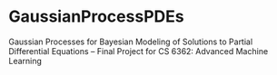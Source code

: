 # GaussianProcessPDEs

Gaussian Processes for Bayesian Modeling of Solutions to Partial Differential Equations – Final Project for CS 6362: Advanced Machine Learning
